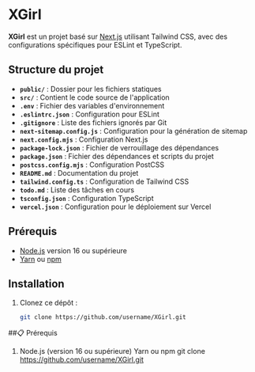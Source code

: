 # XGirl

**XGirl** est un projet basé sur [Next.js](https://nextjs.org/) utilisant Tailwind CSS, avec des configurations spécifiques pour ESLint et TypeScript.

## Structure du projet

- **`public/`** : Dossier pour les fichiers statiques
- **`src/`** : Contient le code source de l'application
- **`.env`** : Fichier des variables d'environnement
- **`.eslintrc.json`** : Configuration pour ESLint
- **`.gitignore`** : Liste des fichiers ignorés par Git
- **`next-sitemap.config.js`** : Configuration pour la génération de sitemap
- **`next.config.mjs`** : Configuration Next.js
- **`package-lock.json`** : Fichier de verrouillage des dépendances
- **`package.json`** : Fichier des dépendances et scripts du projet
- **`postcss.config.mjs`** : Configuration PostCSS
- **`README.md`** : Documentation du projet
- **`tailwind.config.ts`** : Configuration de Tailwind CSS
- **`todo.md`** : Liste des tâches en cours
- **`tsconfig.json`** : Configuration TypeScript
- **`vercel.json`** : Configuration pour le déploiement sur Vercel

## Prérequis

- [Node.js](https://nodejs.org/) version 16 ou supérieure
- [Yarn](https://yarnpkg.com/) ou [npm](https://www.npmjs.com/)

## Installation

1. Clonez ce dépôt :
   ```bash
   git clone https://github.com/username/XGirl.git


##📋 Prérequis
1. Node.js (version 16 ou supérieure)
    Yarn ou npm
    git clone https://github.com/username/XGirl.git

##  

